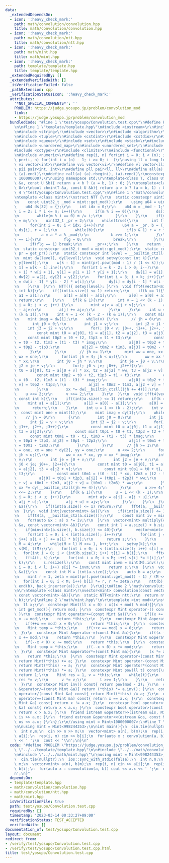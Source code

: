 ```yaml
---
data:
  _extendedDependsOn:
  - icon: ':heavy_check_mark:'
    path: math/convolution/convolution.hpp
    title: math/convolution/convolution.hpp
  - icon: ':heavy_check_mark:'
    path: math/convolution/ntt.hpp
    title: math/convolution/ntt.hpp
  - icon: ':heavy_check_mark:'
    path: math/mint.hpp
    title: math/mint.hpp
  - icon: ':heavy_check_mark:'
    path: template/template.hpp
    title: template/template.hpp
  _extendedRequiredBy: []
  _extendedVerifiedWith: []
  _isVerificationFailed: false
  _pathExtension: cpp
  _verificationStatusIcon: ':heavy_check_mark:'
  attributes:
    '*NOT_SPECIAL_COMMENTS*': ''
    PROBLEM: https://judge.yosupo.jp/problem/convolution_mod
    links:
    - https://judge.yosupo.jp/problem/convolution_mod
  bundledCode: "#line 1 \"test/yosupo/Convolution.test.cpp\"\n#define PROBLEM \"https://judge.yosupo.jp/problem/convolution_mod\"\
    \n\n#line 1 \"template/template.hpp\"\n#include <iostream>\r\n#include <cmath>\r\
    \n#include <string>\r\n#include <vector>\r\n#include <algorithm>\r\n#include <utility>\r\
    \n#include <tuple>\r\n#include <cstdint>\r\n#include <cstdio>\r\n#include <map>\r\
    \n#include <queue>\r\n#include <set>\r\n#include <stack>\r\n#include <deque>\r\
    \n#include <unordered_map>\r\n#include <unordered_set>\r\n#include <bitset>\r\n\
    #include <cctype>\r\n#include <climits>\r\n#include <functional>\r\n#include <cassert>\r\
    \n#include <numeric>\r\n#define rep(i, n) for(int i = 0; i < (n); i++)\r\n#define\
    \ per(i, n) for(int i = (n) - 1; i >= 0; i--)\r\nusing ll = long long;\r\n#define\
    \ vi vector<int>\r\n#define vvi vector<vi>\r\n#define vl vector<ll>\r\n#define\
    \ pii pair<int, int>\r\n#define pll pair<ll, ll>\r\n#define all(a) (a).begin(),\
    \ (a).end()\r\n#define rall(a) (a).rbegin(), (a).rend()\r\nconstexpr int mod =\
    \ 1000000007;\r\nusing namespace std;\r\ntemplate<class T, class U>\r\nbool chmax(T\
    \ &a, const U &b){ return a < b ? (a = b, 1) : 0; }\r\ntemplate<class T, class\
    \ U>\r\nbool chmin(T &a, const U &b){ return a > b ? (a = b, 1) : 0; }\n#line\
    \ 4 \"test/yosupo/Convolution.test.cpp\"\n\n#line 1 \"math/convolution/ntt.hpp\"\
    \ntemplate <class mint>\r\nstruct NTT {\r\n  static constexpr uint32_t get_pr(){\r\
    \n    const uint32_t _mod = mint::get_mod();\r\n    using u64 = uint64_t;\r\n\
    \    u64 ds[32] = {};\r\n    int idx = 0;\r\n    u64 m = _mod - 1;\r\n    for(u64\
    \ i = 2; i * i <= m; i++){\r\n      if(m % i == 0){\r\n        ds[idx++] = i;\r\
    \n        while(m % i == 0) m /= i;\r\n      }\r\n    }\r\n    if(m != 1) ds[idx++]\
    \ = m;\r\n    uint32_t _pr = 2;\r\n    while(true){\r\n      int flg = 1;\r\n\
    \      for(int i = 0; i < idx; i++){\r\n        u64 a = _pr, b = (_mod - 1) /\
    \ ds[i], r = 1;\r\n        while(b){\r\n          if(b & 1) r = r * a % _mod;\r\
    \n          a = a * a % _mod;\r\n          b >>= 1;\r\n        }\r\n        if(r\
    \ == 1){\r\n          flg = 0;\r\n          break;\r\n        }\r\n      }\r\n\
    \      if(flg == 1) break;\r\n      _pr++;\r\n    }\r\n    return _pr;\r\n  };\r\
    \n  static constexpr uint32_t mod = mint::get_mod();\r\n  static constexpr uint32_t\
    \ pr = get_pr();\r\n  static constexpr int level = __builtin_ctzll(mod - 1);\r\
    \n  mint dw[level], dy[level];\r\n  void setwy(const int k){\r\n    mint w[level],\
    \ y[level];\r\n    w[k - 1] = mint(pr).pow((mod - 1) / (1 << k));\r\n    y[k -\
    \ 1] = w[k - 1].inv();\r\n    for(int i = k - 2; i > 0; i--)\r\n      w[i] = w[i\
    \ + 1] * w[i + 1], y[i] = y[i + 1] * y[i + 1];\r\n    dw[1] = w[1], dy[1] = y[1],\
    \ dw[2] = w[2], dy[2] = y[2];\r\n    for(int i = 3; i < k; i++){\r\n      dw[i]\
    \ = dw[i - 1] * y[i - 2] * w[i];\r\n      dy[i] = dy[i - 1] * w[i - 2] * y[i];\r\
    \n    }\r\n  }\r\n  NTT(){ setwy(level); }\r\n  void fft4(vector<mint> &a, const\
    \ int k){\r\n    if((int)a.size() <= 1) return;\r\n    if(k == 1){\r\n      mint\
    \ a1 = a[1];\r\n      a[1] = a[0] - a[1];\r\n      a[0] = a[0] + a1;\r\n     \
    \ return;\r\n    }\r\n    if(k & 1){\r\n      int v = 1 << (k - 1);\r\n      for(int\
    \ j = 0; j < v; j++) {\r\n        mint ajv = a[j + v];\r\n        a[j + v] = a[j]\
    \ - ajv;\r\n        a[j] += ajv;\r\n      }\r\n    }\r\n    int u = 1 << (2 +\
    \ (k & 1));\r\n    int v = 1 << (k - 2 - (k & 1));\r\n    const mint one = mint(1);\r\
    \n    mint imag = dw[1];\r\n    while(v) {\r\n      // jh = 0\r\n      {\r\n \
    \       int j0 = 0;\r\n        int j1 = v;\r\n        int j2 = j1 + v;\r\n   \
    \     int j3 = j2 + v;\r\n        for(; j0 < v; j0++, j1++, j2++, j3++){\r\n \
    \         const mint t0 = a[j0], t1 = a[j1], t2 = a[j2], t3 = a[j3];\r\n     \
    \     const mint t0p2 = t0 + t2, t1p3 = t1 + t3;\r\n          const mint t0m2\
    \ = t0 - t2, t1m3 = (t1 - t3) * imag;\r\n          a[j0] = t0p2 + t1p3, a[j1]\
    \ = t0p2 - t1p3;\r\n          a[j2] = t0m2 + t1m3, a[j3] = t0m2 - t1m3;\r\n  \
    \      }\r\n      }\r\n      // jh >= 1\r\n      mint ww = one, xx = one * dw[2],\
    \ wx = one;\r\n      for(int jh = 4; jh < u;){\r\n        ww = xx * xx, wx = ww\
    \ * xx;\r\n        int j0 = jh * v;\r\n        int je = j0 + v;\r\n        int\
    \ j2 = je + v;\r\n        for(; j0 < je; j0++, j2++){\r\n          const mint\
    \ t0 = a[j0], t1 = a[j0 + v] * xx, t2 = a[j2] * ww, t3 = a[j2 + v] * wx;\r\n \
    \         const mint t0p2 = t0 + t2, t1p3 = t1 + t3;\r\n          const mint t0m2\
    \ = t0 - t2, t1m3 = (t1 - t3) * imag;\r\n          a[j0] = t0p2 + t1p3, a[j0 +\
    \ v] = t0p2 - t1p3;\r\n          a[j2] = t0m2 + t1m3, a[j2 + v] = t0m2 - t1m3;\r\
    \n        }\r\n        xx *= dw[__builtin_ctzll((jh += 4))];\r\n      }\r\n  \
    \    u <<= 2;\r\n      v >>= 2;\r\n    }\r\n  }\r\n  void ifft4(vector<mint> &a,\
    \ const int k){\r\n    if((int)a.size() <= 1) return;\r\n    if(k == 1){\r\n \
    \     mint a1 = a[1];\r\n      a[1] = a[0] - a[1];\r\n      a[0] = a[0] + a1;\r\
    \n      return;\r\n    }\r\n    int u = 1 << (k - 2);\r\n    int v = 1;\r\n  \
    \  const mint one = mint(1);\r\n    mint imag = dy[1];\r\n    while(u){\r\n  \
    \    // jh = 0\r\n      {\r\n        int j0 = 0;\r\n        int j1 = v;\r\n  \
    \      int j2 = v + v;\r\n        int j3 = j2 + v;\r\n        for(; j0 < v; j0++,\
    \ j1++, j2++, j3++){\r\n          const mint t0 = a[j0], t1 = a[j1], t2 = a[j2],\
    \ t3 = a[j3];\r\n          const mint t0p1 = t0 + t1, t2p3 = t2 + t3;\r\n    \
    \      const mint t0m1 = t0 - t1, t2m3 = (t2 - t3) * imag;\r\n          a[j0]\
    \ = t0p1 + t2p3, a[j2] = t0p1 - t2p3;\r\n          a[j1] = t0m1 + t2m3, a[j3]\
    \ = t0m1 - t2m3;\r\n        }\r\n      }\r\n      // jh >= 1\r\n      mint ww\
    \ = one, xx = one * dy[2], yy = one;\r\n      u <<= 2;\r\n      for(int jh = 4;\
    \ jh < u;){\r\n        ww = xx * xx, yy = xx * imag;\r\n        int j0 = jh *\
    \ v;\r\n        int je = j0 + v;\r\n        int j2 = je + v;\r\n        for(;\
    \ j0 < je; j0++, j2++){\r\n          const mint t0 = a[j0], t1 = a[j0 + v], t2\
    \ = a[j2], t3 = a[j2 + v];\r\n          const mint t0p1 = t0 + t1, t2p3 = t2 +\
    \ t3;\r\n          const mint t0m1 = (t0 - t1) * xx, t2m3 = (t2 - t3) * yy;\r\n\
    \          a[j0] = t0p1 + t2p3, a[j2] = (t0p1 - t2p3) * ww;\r\n          a[j0\
    \ + v] = t0m1 + t2m3, a[j2 + v] = (t0m1 - t2m3) * ww;\r\n        }\r\n       \
    \ xx *= dy[__builtin_ctzll(jh += 4)];\r\n      }\r\n      u >>= 4;\r\n      v\
    \ <<= 2;\r\n    }\r\n    if(k & 1){\r\n      u = 1 << (k - 1);\r\n      for(int\
    \ j = 0; j < u; j++){\r\n        mint ajv = a[j] - a[j + u];\r\n        a[j] +=\
    \ a[j + u];\r\n        a[j + u] = ajv;\r\n      }\r\n    }\r\n  }\r\n  void ntt(vector<mint>\
    \ &a){\r\n    if((int)a.size() <= 1) return;\r\n    fft4(a, __builtin_ctz(a.size()));\r\
    \n  }\r\n  void intt(vector<mint> &a){\r\n    if((int)a.size() <= 1) return;\r\
    \n    ifft4(a, __builtin_ctz(a.size()));\r\n    const mint iv = mint(a.size()).inv();\r\
    \n    for(auto &x : a) x *= iv;\r\n  }\r\n  vector<mint> multiply(const vector<mint>\
    \ &a, const vector<mint> &b){\r\n    const int l = a.size() + b.size() - 1;\r\n\
    \    if(min<int>(a.size(), b.size()) <= 40){\r\n      vector<mint> s(l);\r\n \
    \     for(int i = 0; i < (int)a.size(); i++)\r\n        for(int j = 0; j < (int)b.size();\
    \ j++) s[i + j] += a[i] * b[j];\r\n      return s;\r\n    }\r\n    int k = 2,\
    \ M = 4;\r\n    while(M < l) M <<= 1, k++;\r\n    setwy(k);\r\n    vector<mint>\
    \ s(M), t(M);\r\n    for(int i = 0; i < (int)a.size(); i++) s[i] = a[i];\r\n \
    \   for(int i = 0; i < (int)b.size(); i++) t[i] = b[i];\r\n    fft4(s, k);\r\n\
    \    fft4(t, k);\r\n    for(int i = 0; i < M; i++) s[i] *= t[i];\r\n    ifft4(s,\
    \ k);\r\n    s.resize(l);\r\n    const mint invm = mint(M).inv();\r\n    for(int\
    \ i = 0; i < l; i++) s[i] *= invm;\r\n    return s;\r\n  }\r\n  void ntt_doubling(vector<mint>\
    \ &a){\r\n    const int M = (int)a.size();\r\n    auto b = a;\r\n    intt(b);\r\
    \n    mint r = 1, zeta = mint(pr).pow((mint::get_mod() - 1) / (M << 1));\r\n \
    \   for(int i = 0; i < M; i++) b[i] *= r, r *= zeta;\r\n    ntt(b);\r\n    copy(begin(b),\
    \ end(b), back_inserter(a));\r\n  }\r\n};\n#line 2 \"math/convolution/convolution.hpp\"\
    \n\r\ntemplate <class mint>\r\nvector<mint> convolution(const vector<mint> &a,\
    \ const vector<mint> &b){\r\n  static NTT<mint> ntt;\r\n  return ntt.multiply(a,\
    \ b);\r\n}\n#line 2 \"math/mint.hpp\"\n\r\ntemplate <int mod>\r\nstruct Mint {\r\
    \n  ll x;\r\n  constexpr Mint(ll x = 0) : x((x + mod) % mod){}\r\n  static constexpr\
    \ int get_mod(){ return mod; }\r\n  constexpr Mint operator-() const{ return Mint(-x);\
    \ }\r\n  constexpr Mint operator+=(const Mint &a){\r\n    if((x += a.x) >= mod)\
    \ x -= mod;\r\n    return *this;\r\n  }\r\n  constexpr Mint &operator++(){\r\n\
    \    if(++x == mod) x = 0;\r\n    return *this;\r\n  }\r\n  constexpr Mint operator++(int){\r\
    \n    Mint temp = *this;\r\n    if(++x == mod) x = 0;\r\n    return temp;\r\n\
    \  }\r\n  constexpr Mint &operator-=(const Mint &a){\r\n    if((x -= a.x) < 0)\
    \ x += mod;\r\n    return *this;\r\n  }\r\n  constexpr Mint &operator--(){\r\n\
    \    if(--x < 0) x += mod;\r\n    return *this;\r\n  }\r\n  constexpr Mint operator--(int){\r\
    \n    Mint temp = *this;\r\n    if(--x < 0) x += mod;\r\n    return temp;\r\n\
    \  }\r\n  constexpr Mint &operator*=(const Mint &a){\r\n    (x *= a.x) %= mod;\r\
    \n    return *this;\r\n  }\r\n  constexpr Mint operator+(const Mint &a) const{\
    \ return Mint(*this) += a; }\r\n  constexpr Mint operator-(const Mint &a) const{\
    \ return Mint(*this) -= a; }\r\n  constexpr Mint operator*(const Mint &a) const{\
    \ return Mint(*this) *= a; }\r\n  constexpr Mint pow(ll t) const{\r\n    if(!t)\
    \ return 1;\r\n    Mint res = 1, v = *this;\r\n    while(t){\r\n      if(t & 1)\
    \ res *= v;\r\n      v *= v;\r\n      t >>= 1;\r\n    }\r\n    return res;\r\n\
    \  }\r\n  constexpr Mint inv() const{ return pow(mod - 2); }\r\n  constexpr Mint\
    \ &operator/=(const Mint &a){ return (*this) *= a.inv(); }\r\n  constexpr Mint\
    \ operator/(const Mint &a) const{ return Mint(*this) /= a; }\r\n  constexpr bool\
    \ operator==(const Mint &a) const{ return x == a.x; }\r\n  constexpr bool operator!=(const\
    \ Mint &a) const{ return x != a.x; }\r\n  constexpr bool operator<(const Mint\
    \ &a) const{ return x < a.x; }\r\n  constexpr bool operator>(const Mint &a) const{\
    \ return x > a.x; }\r\n  friend istream &operator>>(istream &is, Mint &a){ return\
    \ is >> a.x; }\r\n  friend ostream &operator<<(ostream &os, const Mint &a){ return\
    \ os << a.x; }\r\n};\r\n//using mint = Mint<1000000007>;\n#line 7 \"test/yosupo/Convolution.test.cpp\"\
    \n\nusing mint = Mint<998244353>;\n\nint main(){\n  cin.tie(nullptr);\n  ios::sync_with_stdio(false);\n\
    \  int n,m;\n  cin >> n >> m;\n  vector<mint> a(n), b(m);\n  rep(i, n) cin >>\
    \ a[i];\n  rep(i, m) cin >> b[i];\n  for(auto x : convolution(a, b)) cout << x.x\
    \ << ' ';\n  cout << '\\n';\n}\n"
  code: "#define PROBLEM \"https://judge.yosupo.jp/problem/convolution_mod\"\n\n#include\
    \ \"../../template/template.hpp\"\n\n#include \"../../math/convolution/convolution.hpp\"\
    \n#include \"../../math/mint.hpp\"\n\nusing mint = Mint<998244353>;\n\nint main(){\n\
    \  cin.tie(nullptr);\n  ios::sync_with_stdio(false);\n  int n,m;\n  cin >> n >>\
    \ m;\n  vector<mint> a(n), b(m);\n  rep(i, n) cin >> a[i];\n  rep(i, m) cin >>\
    \ b[i];\n  for(auto x : convolution(a, b)) cout << x.x << ' ';\n  cout << '\\\
    n';\n}"
  dependsOn:
  - template/template.hpp
  - math/convolution/convolution.hpp
  - math/convolution/ntt.hpp
  - math/mint.hpp
  isVerificationFile: true
  path: test/yosupo/Convolution.test.cpp
  requiredBy: []
  timestamp: '2023-03-14 00:33:27+09:00'
  verificationStatus: TEST_ACCEPTED
  verifiedWith: []
documentation_of: test/yosupo/Convolution.test.cpp
layout: document
redirect_from:
- /verify/test/yosupo/Convolution.test.cpp
- /verify/test/yosupo/Convolution.test.cpp.html
title: test/yosupo/Convolution.test.cpp
---
```

